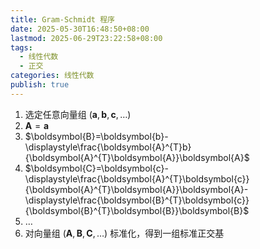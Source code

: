 ```yaml
---
title: Gram-Schmidt 程序
date: 2025-05-30T16:48:50+08:00
lastmod: 2025-06-29T23:22:58+08:00
tags:
  - 线性代数
  - 正交
categories: 线性代数
publish: true
---
```


1. 选定任意向量组 $(\boldsymbol{a},\boldsymbol{b},\boldsymbol{c},\dots)$
2. $\boldsymbol{A}=\boldsymbol{a}$
3. $\boldsymbol{B}=\boldsymbol{b}-\displaystyle\frac{\boldsymbol{A}^{T}b}{\boldsymbol{A}^{T}\boldsymbol{A}}\boldsymbol{A}$
4. $\boldsymbol{C}=\boldsymbol{c}-\displaystyle\frac{\boldsymbol{A}^{T}\boldsymbol{c}}{\boldsymbol{A}^{T}\boldsymbol{A}}\boldsymbol{A}-\displaystyle\frac{\boldsymbol{B}^{T}\boldsymbol{c}}{\boldsymbol{B}^{T}\boldsymbol{B}}\boldsymbol{B}$
5. $\dots$
6. 对向量组 $(\boldsymbol{A},\boldsymbol{B},\boldsymbol{C},\dots)$ 标准化，得到一组标准正交基
